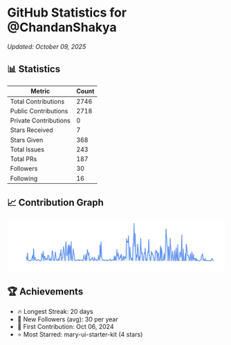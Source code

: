# GitHub Statistics for @ChandanShakya
*Updated: October 09, 2025*

## 📊 Statistics
| Metric | Count |
|--------|--------|
| Total Contributions | 2746 |
| Public Contributions | 2718 |
| Private Contributions | 0 |
| Stars Received | 7 |
| Stars Given | 368 |
| Total Issues | 243 |
| Total PRs | 187 |
| Followers | 30 |
| Following | 16 |

## 📈 Contribution Graph

![Contribution Graph](./contribution_graph.png)

## 🏆 Achievements

- 🔥 Longest Streak: 20 days
- 👥 New Followers (avg): 30 per year
- 📅 First Contribution: Oct 06, 2024
- ⭐ Most Starred: mary-ui-starter-kit (4 stars)

